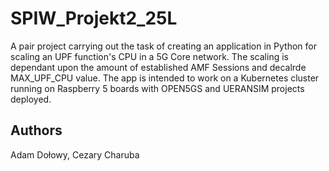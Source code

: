 # SPIW_Projekt2_25L
A pair project carrying out the task of creating an application in Python for scaling an UPF function's CPU in a 5G Core network. The scaling is dependant upon the amount of established AMF Sessions and decalrde MAX_UPF_CPU value. The app is intended to work on a Kubernetes cluster running on Raspberry 5 boards with OPEN5GS and UERANSIM projects deployed. 
## Authors
Adam Dołowy, Cezary Charuba

